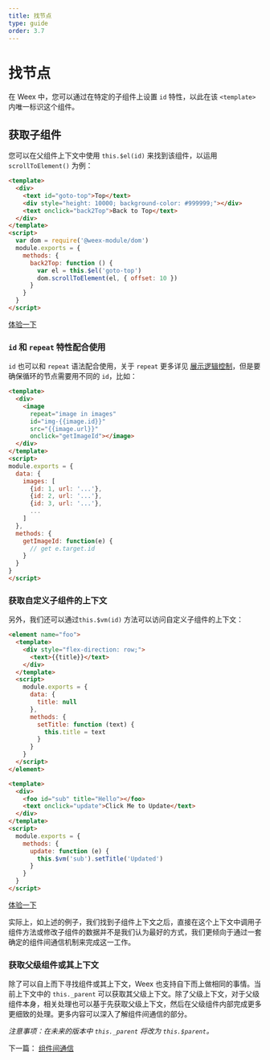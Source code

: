 ```yaml
---
title: 找节点
type: guide
order: 3.7
---
```


# 找节点

在 Weex 中，您可以通过在特定的子组件上设置 `id` 特性，以此在该 `<template>` 内唯一标识这个组件。

## 获取子组件

您可以在父组件上下文中使用 `this.$el(id)` 来找到该组件，以运用 `scrollToElement()` 为例：

```html
<template>
  <div>
    <text id="goto-top">Top</text>
    <div style="height: 10000; background-color: #999999;"></div>
    <text onclick="back2Top">Back to Top</text>
  </div>
</template>
<script>
  var dom = require('@weex-module/dom')
  module.exports = {
    methods: {
      back2Top: function () {
        var el = this.$el('goto-top')
        dom.scrollToElement(el, { offset: 10 })
      }
    }
  }
</script>
```

[体验一下](http://dotwe.org/ed07068ef6f038d6c39af6c971ad08a0)

### `id` 和 `repeat` 特性配合使用

`id` 也可以和 `repeat` 语法配合使用，关于 `repeat` 更多详见 [展示逻辑控制](../syntax/display-logic.html)，但是要确保循环的节点需要用不同的 `id`，比如：

```html
<template>
  <div>
    <image
      repeat="image in images"
      id="img-{{image.id}}"
      src="{{image.url}}"
      onclick="getImageId"></image>
  </div>
</template>
<script>
module.exports = {
  data: {
    images: [
      {id: 1, url: '...'},
      {id: 2, url: '...'},
      {id: 3, url: '...'},
      ...
    ]
  },
  methods: {
    getImageId: function(e) {
      // get e.target.id
    }
  }
}
</script>
```

### 获取自定义子组件的上下文

另外，我们还可以通过`this.$vm(id)` 方法可以访问自定义子组件的上下文：

```html
<element name="foo">
  <template>
    <div style="flex-direction: row;">
      <text>{{title}}</text>
    </div>
  </template>
  <script>
    module.exports = {
      data: {
        title: null
      },
      methods: {
        setTitle: function (text) {
          this.title = text
        }
      }
    }
  </script>
</element>

<template>
  <div>
    <foo id="sub" title="Hello"></foo>
    <text onclick="update">Click Me to Update</text>
  </div>
</template>
<script>
  module.exports = {
    methods: {
      update: function (e) {
        this.$vm('sub').setTitle('Updated')
      }
    }
  }
</script>
```

[体验一下](http://dotwe.org/1d332e6c238462e841743035c6bc697e)

实际上，如上述的例子，我们找到子组件上下文之后，直接在这个上下文中调用子组件方法或修改子组件的数据并不是我们认为最好的方式，我们更倾向于通过一套确定的组件间通信机制来完成这一工作。

### 获取父级组件或其上下文

除了可以自上而下寻找组件或其上下文，Weex 也支持自下而上做相同的事情。当前上下文中的 `this._parent` 可以获取其父级上下文。除了父级上下文，对于父级组件本身，相关处理也可以基于先获取父级上下文，然后在父级组件内部完成更多更细致的处理。更多内容可以深入了解组件间通信的部分。

_注意事项：在未来的版本中 `this._parent` 将改为 `this.$parent`。_

下一篇： [组件间通信](../syntax/comm.html)
